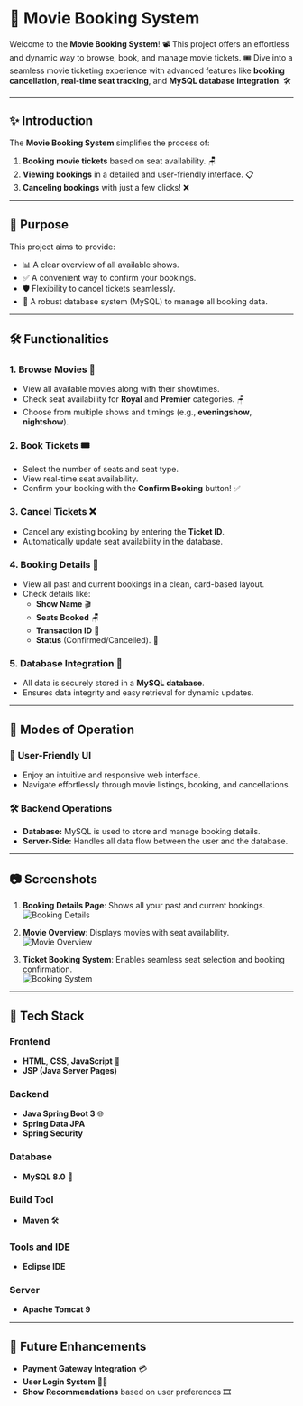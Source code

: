 # 🎥 Movie Booking System

Welcome to the **Movie Booking System**! 📽️ This project offers an effortless and dynamic way to browse, book, and manage movie tickets. 🎟️ Dive into a seamless movie ticketing experience with advanced features like **booking cancellation**, **real-time seat tracking**, and **MySQL database integration**. 🛠️

---

## ✨ Introduction

The **Movie Booking System** simplifies the process of:
1. **Booking movie tickets** based on seat availability. 🪑
2. **Viewing bookings** in a detailed and user-friendly interface. 📋
3. **Canceling bookings** with just a few clicks! ❌

---

## 🎯 Purpose

This project aims to provide:
- 📊 A clear overview of all available shows.
- ✅ A convenient way to confirm your bookings.
- 🛡️ Flexibility to cancel tickets seamlessly.
- 💾 A robust database system (MySQL) to manage all booking data.

---

## 🛠️ Functionalities

### 1. **Browse Movies 🎥**
   - View all available movies along with their showtimes.
   - Check seat availability for **Royal** and **Premier** categories. 🪑
   - Choose from multiple shows and timings (e.g., **eveningshow**, **nightshow**).

### 2. **Book Tickets 🎟️**
   - Select the number of seats and seat type.
   - View real-time seat availability.
   - Confirm your booking with the **Confirm Booking** button! ✅

### 3. **Cancel Tickets ❌**
   - Cancel any existing booking by entering the **Ticket ID**.
   - Automatically update seat availability in the database.

### 4. **Booking Details 📄**
   - View all past and current bookings in a clean, card-based layout.
   - Check details like:
     - **Show Name** 🎬
     - **Seats Booked** 🪑
     - **Transaction ID** 🧾
     - **Status** (Confirmed/Cancelled). 🚦

### 5. **Database Integration 💾**
   - All data is securely stored in a **MySQL database**.
   - Ensures data integrity and easy retrieval for dynamic updates.

---

## 🚀 Modes of Operation

### 🔵 **User-Friendly UI**
- Enjoy an intuitive and responsive web interface.
- Navigate effortlessly through movie listings, booking, and cancellations.

### 🛠️ **Backend Operations**
- **Database:** MySQL is used to store and manage booking details.
- **Server-Side:** Handles all data flow between the user and the database.

---

## 📷 Screenshots

1. **Booking Details Page**: Shows all your past and current bookings.  
   ![Booking Details](./path-to-image1.jpg)

2. **Movie Overview**: Displays movies with seat availability.  
   ![Movie Overview](./path-to-image2.jpg)

3. **Ticket Booking System**: Enables seamless seat selection and booking confirmation.  
   ![Booking System](./path-to-image3.jpg)

---

## 🧰 Tech Stack  

### Frontend  
- **HTML**, **CSS**, **JavaScript** 🎨  
- **JSP (Java Server Pages)**  

### Backend  
- **Java Spring Boot 3** 🌐  
- **Spring Data JPA**  
- **Spring Security**  

### Database  
- **MySQL 8.0** 💾  

### Build Tool  
- **Maven** 🛠️  

### Tools and IDE  
- **Eclipse IDE**  

### Server  
- **Apache Tomcat 9**  

---  

## 🔮 Future Enhancements

- **Payment Gateway Integration** 💳
- **User Login System** 🧑‍💻
- **Show Recommendations** based on user preferences 🎞️
